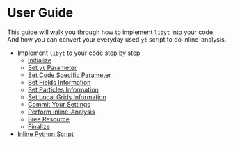 # User Guide
This guide will walk you through how to implement `libyt` into your code. And how you can convert your everyday used `yt` script to do inline-analysis. 

- Implement `libyt` to your code step by step
  - [Initialize](./Initialize.md#initialize)
  - [Set `yt` Parameter](./SetYTParameter.md#set-yt-parameter)
  - [Set Code Specific Parameter](./SetCodeSpecificParameter.md#set-code-specific-parameter)
  - [Set Fields Information](./SetFieldsInformation.md#set-fields-information)
  - [Set Particles Information](./SetParticlesInformation.md#set-particles-information)
  - [Set Local Grids Information](./SetLocalGridsInformation.md#set-local-grids-information)
  - [Commit Your Settings]()
  - [Perform Inline-Analysis](./PerformInlineAnalysis.md)
  - [Free Resource]()
  - [Finalize]()
- [Inline Python Script](./InlinePythonScript.md)

